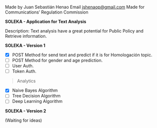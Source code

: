 Made by Juan Sebastián Henao
Email jshenaop@gmail.com
Made for Communications’ Regulation Commission


**SOLEKA - Application for Text Analysis**

Description: Text analysis have a great potential for Public Policy and Retrieve information.

**SOLEKA - Version 1**

- [X] POST Method for send text and predict if it is for Homologación topic.
- [ ] POST Method for gender and age prediction.
- [ ] User Auth.
- [ ] Token Auth.

> Analytics
 - [X] Naive Bayes Algorithm
 - [ ] Tree Decision Algorithm
 - [ ] Deep Learning Algorithm

**SOLEKA - Version 2**

(Waiting for ideas)



